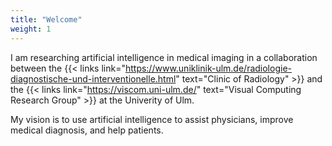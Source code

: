 ```yaml
---
title: "Welcome"
weight: 1
---
```

I am researching artificial intelligence in medical imaging in a collaboration between the {{< links link="https://www.uniklinik-ulm.de/radiologie-diagnostische-und-interventionelle.html" text="Clinic of Radiology" >}}
and the {{< links link="https://viscom.uni-ulm.de/" text="Visual Computing Research Group" >}} at the Univerity of Ulm. 

My vision is to use artificial intelligence to assist physicians, improve medical diagnosis, and help patients. 




